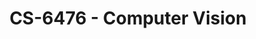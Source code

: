 ---
layout: course
title: CS-6476 - Computer Vision
aliases: CV
course_id: CS-6476
permalink: /CS-6476/
avg_difficulty: 4.05
avg_rating: 3.75
avg_workload: 21.48
course_number: 6476
---